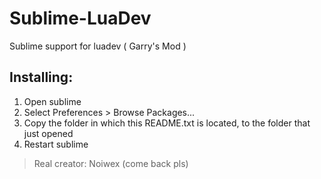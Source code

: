 # Sublime-LuaDev
Sublime support for luadev ( Garry's Mod )

## Installing:

1. Open sublime
2. Select Preferences > Browse Packages...
3. Copy the folder in which this README.txt is located, to the folder that just opened
4. Restart sublime


> Real creator: Noiwex (come back pls)
